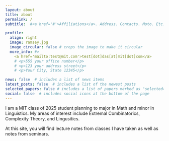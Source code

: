```yaml
---
layout: about
title: about
permalink: /
subtitle:  #<a href='#'>Affiliations</a>. Address. Contacts. Moto. Etc.

profile:
  align: right
  image: ramsey.jpg
  image_circular: false # crops the image to make it circular
  more_info: #>
    <a href='mailto:test@mit.com'>test[dot]das[at]mit[dot]com</a>
    # <p>555 your office number</p>
    # <p>123 your address street</p>
    # <p>Your City, State 12345</p>

news: false  # includes a list of news items
latest_posts: false  # includes a list of the newest posts
selected_papers: false # includes a list of papers marked as "selected={true}"
social: false  # includes social icons at the bottom of the page
---
```


I am a MIT class of 2025 student planning to major in Math and minor in Linguistics. My areas of interest include Extremal Combinatorics, Complexity Theory, and Lingusitics.

At this site, you will find lecture notes from classes I have taken as well as notes from seminars.